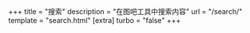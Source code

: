 +++
title = "搜索"
description = "在图吧工具中搜索内容"
url = "/search/"
template = "search.html"
[extra]
turbo = "false"
+++